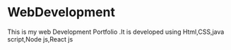 # WebDevelopment
This is my web Development Portfolio .It is developed using Html,CSS,java script,Node js,React js 
